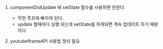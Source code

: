 1. componentDidUpdate 에 setState 함수를 사용하면 안된다.
	- 무한 루프에 빠지게 된다.
	- update 할때마다 실행 되는데 setState를 하게되면 계속 업데이트 하기 때문이다.

2. youtubeIframeAPI 사용법 정리 필요

